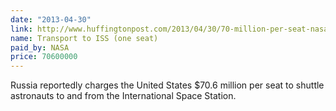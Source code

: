 ```yaml
---
date: "2013-04-30"
link: http://www.huffingtonpost.com/2013/04/30/70-million-per-seat-nasa-russia_n_3187481.html
name: Transport to ISS (one seat)
paid_by: NASA
price: 70600000
---
```


Russia reportedly charges the United States $70.6 million per seat to shuttle astronauts to and from the International Space Station.
